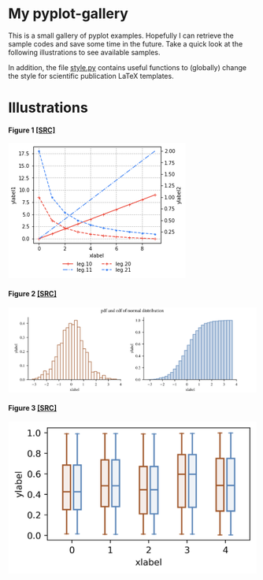 # My pyplot-gallery

This is a small gallery of pyplot examples. Hopefully I can retrieve the sample codes and save some time in the future. 
Take a quick look at the following illustrations to see available samples. 

In addition, the file [style.py](./style.py) contains useful functions to (globally) change the style for scientific publication LaTeX templates.

# Illustrations

#### Figure 1 [[SRC]](fig1.py)
![figure 1](figs/fig1.png)

#### Figure 2 [[SRC]](fig2.py)
![figure 2](figs/fig2.png)

#### Figure 3 [[SRC]](fig3.py)
![figure 3](figs/fig3.png)